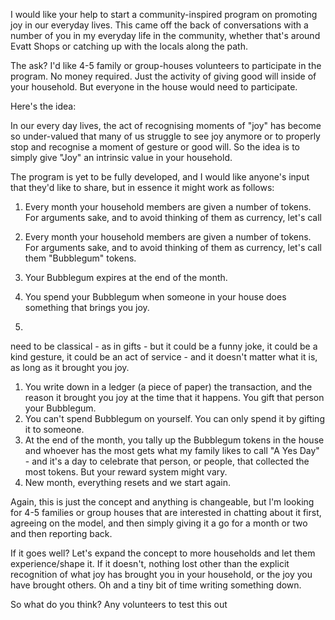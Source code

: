 I would like your help to start a community-inspired program on promoting joy in our everyday lives. This came off the back of conversations with a number of you in my everyday life in the community, whether that's around Evatt Shops or catching up with the locals along the path.

The ask? I'd like 4-5 family or group-houses volunteers to participate in the program. No money required. Just the activity of giving good will inside of your household. But everyone in the house would need to participate.

Here's the idea:

In our every day lives, the act of recognising moments of "joy" has become so under-valued that many of us struggle to see joy anymore or to properly stop and recognise a moment of gesture or good will. So the idea is to simply give "Joy" an intrinsic value in your household.

The program is yet to be fully developed, and I would like anyone's input that they'd like to share, but in essence it might work as follows:

1. Every month your household members are given a number of tokens. For arguments sake, and to avoid thinking of them as currency, let's call 
2. Every month your household members are given a number of tokens. For arguments sake, and to avoid thinking of them as currency, let's call them "Bubblegum" tokens.

3. ﻿﻿﻿Your Bubblegum expires at the end of the month.
4. ﻿﻿﻿You spend your Bubblegum when someone in your house does something that brings you joy. 
5. 

need to be classical - as in gifts - but it could be a funny joke, it could be a kind gesture, it could be an act of service - and it doesn't matter what it is, as long as it brought you joy.

1. ﻿﻿﻿You write down in a ledger (a piece of paper) the transaction, and the reason it brought you joy at the time that it happens. You gift that person your Bubblegum.
2. ﻿﻿﻿You can't spend Bubblegum on yourself. You can only spend it by gifting it to someone.
3. ﻿﻿﻿At the end of the month, you tally up the Bubblegum tokens in the house and whoever has the most gets what my family likes to call "A Yes Day" - and it's a day to celebrate that person, or people, that collected the most tokens. But your reward system might vary.
4. ﻿﻿﻿New month, everything resets and we start again.

Again, this is just the concept and anything is changeable, but l'm looking for 4-5 families or group houses that are interested in chatting about it first, agreeing on the model, and then simply giving it a go for a month or two and then reporting back.

If it goes well? Let's expand the concept to more households and let them experience/shape it. If it doesn't, nothing lost other than the explicit recognition of what joy has brought you in your household, or the joy you have brought others. Oh and a tiny bit of time writing something down.

So what do you think? Any volunteers to test this out